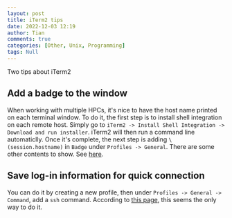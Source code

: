 ```yaml
---
layout: post
title: iTerm2 tips
date: 2022-12-03 12:19
author: Tian
comments: true
categories: [Other, Unix, Programming]
tags: Null
---
```

Two tips about iTerm2

## Add a badge to the window

When working with multiple HPCs, it's nice to have the host name printed on each terminal window. To do it, the first step is to install shell integration on each remote host. Simply go to `iTerm2 -> Install Shell Integration -> Download and run installer`. iTerm2 will then run a command line automaticlly. Once it's complete, the next step is adding `\(session.hostname)` in `Badge` under `Profiles -> General`. There are some other contents to show. See [here](https://iterm2.com/3.0/documentation-badges.html).

## Save log-in information for quick connection

You can do it by creating a new profile, then under `Profiles -> General -> Command`, add a `ssh` command. According to [this page](https://apple.stackexchange.com/questions/419612/does-iterm-or-iterm2-on-mac-allow-storing-host-connections-with-user-password), this seems the only way to do it.

